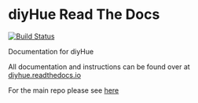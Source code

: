 # diyHue Read The Docs
[![Build Status](https://readthedocs.org/projects/diyhue/badge/?version=latest)](https://readthedocs.org/projects/diyhue/)

Documentation for diyHue

All documentation  and instructions can be found over at [diyhue.readthedocs.io](https://diyhue.readthedocs.io/)

For the main repo please see [here](https://github.com/diyhue/diyHue)
